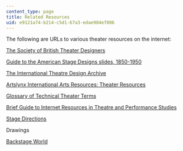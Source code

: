 ```yaml
---
content_type: page
title: Related Resources
uid: e9121a74-b214-c5d1-67a3-edae984ef006
---
```


The following are URLs to various theater resources on the internet:

[The Society of British Theater Designers](http://www.theatredesign.org.uk/)

[Guide to the American Stage Designs slides, 1850-1950](http://digilib.nypl.org/dynaweb/ead/nypl/thesanda)

[The International Theatre Design Archive](http://www.siue.edu/ITDA/)

[Artslynx International Arts Resources: Theater Resources](http://muse.jhu.edu/login?auth=0&type=summary&url=/journals/theatre_journal/v051/51.4blood.html)

[Glossary of Technical Theater Terms](http://www.theatrecrafts.com/glossary/glossary.shtml)

[Brief Guide to Internet Resources in Theatre and Performance Studies](http://www2.stetson.edu/creative-arts/resources/theatre-arts/mccoy-theatre-guide.html)

[Stage Directions](http://www.stage-directions.com/)

Drawings

[Backstage World](http://www.stagelight.se/backstage/)